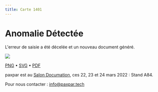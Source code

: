```yaml
---
title: Carte 1401
---
```


# Anomalie Détectée

L'erreur de saisie a été décelée et un nouveau document généré.


![](https://media.paxpar.tech/ludi/card_1401_recto.png)

[PNG](https://media.paxpar.tech/ludi/card_1401_recto.png) • [SVG](https://media.paxpar.tech/ludi/card_1401_recto.svg) • [PDF](https://media.paxpar.tech/ludi/card_1401_recto.pdf)

paxpar est au [Salon Documation](https://www.documation.fr/info_societe/527/paxpartech.html), ces 22, 23 et 24 mars 2022 : Stand A84.

Pour nous contacter : info@paxpar.tech


